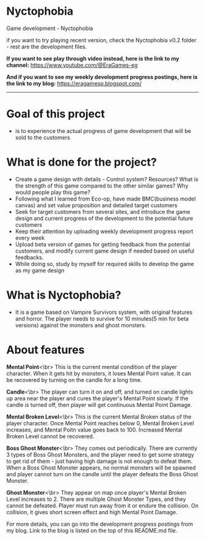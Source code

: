 # Nyctophobia
Game development - Nyctophobia

if you want to try playing recent version, check the Nyctophobia v0.2 folder - rest are the development files.

**If you want to see play through video instead, here is the link to my channel:**
https://www.youtube.com/@EraGames-eg

**And if you want to see my weekly development progress postings, here is the link to my blog:**
https://eragamesp.blogspot.com/

-----------------
# Goal of this project
- is to experience the actual progress of game development that will be sold to the customers

# What is done for the project?
- Create a game design with details - Control system? Resources? What is the strength of this game compared to the other similar games? Why would people play this game?
- Following what I learned from Eco-op, have made BMC(business model canvas) and set value proposition and detailed target customers
- Seek for target customers from several sites, and introduce the game design and current progress of the development to the potential future customers
- Keep their attention by uploading weekly development progress report every week
- Upload beta version of games for getting feedback from the potential customers, and modify current game design if needed based on useful feedbacks.
- While doing so, study by myself for required skills to develop the game as my game design

# What is Nyctophobia?
- It is a game based on Vampire Survivors system, with original features and horror. The player needs to survive for 10 minutes(5 min for beta versions) against the monsters and ghost monsters.

# About features
**Mental Point**<\br>
This is the current mental condition of the player character. When it gets hit by monsters, it loses Mental Point value. It can be recovered by turning on the candle for a long time.

**Candle**<\br>
The player can turn it on and off, and turned on candle lights up area near the player and cures the player's Mental Point slowly. If the candle is turned off, then player will get continuous Mental Point Damage.

**Mental Broken Level**<\br>
This is the current Mental Broken status of the player character. Once Mental Point reaches below 0, Mental Broken Level increases, and Mental Poitn value goes back to 100. Increased Mental Broken Level cannot be recovered.

**Boss Ghost Monster**<\br>
They comes out periodically. There are currently 3 types of Boss Ghost Monsters, and the player need to get some strategy to get rid of them - just having high damage is not enough to defeat them. When a Boss Ghost Monster appears, no normal monsters will be spawned and player cannot turn on the candle until the player defeats the Boss Ghost Monster.

**Ghost Monster**<\br>
They appear on map once player's Mental Broken Level increases to 2. There are multiple Ghost Monster Types, and they cannot be defeated. Player must run away from it or endure the collision. On collision, it gives short screen effect and high Mental Point Damage.

For more details, you can go into the development progress postings from my blog. Link to the blog is listed on the top of this README.md file.
